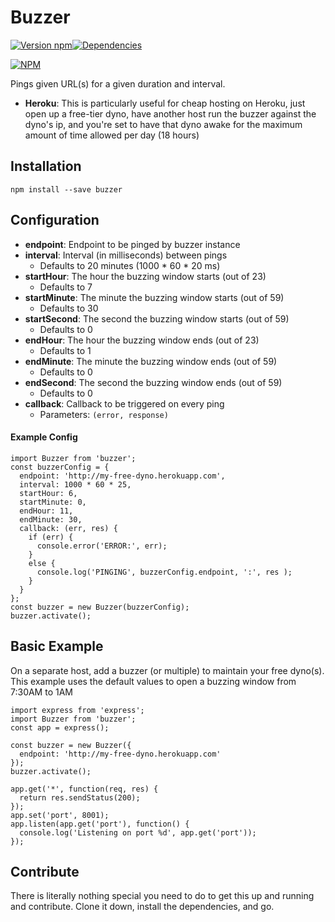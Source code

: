 # Buzzer
[![Version npm](https://img.shields.io/npm/v/buzzer.svg?style=flat-square)](https://www.npmjs.com/package/buzzer)[![Dependencies](https://img.shields.io/david/jimgong92/buzzer.svg?style=flat-square)](https://david-dm.org/jimgong92/buzzer)


[![NPM](https://nodei.co/npm/buzzer.png?downloads=true&downloadRank=true)](https://nodei.co/npm/buzzer/)

Pings given URL(s) for a given duration and interval. 

- **Heroku**: This is particularly useful for cheap hosting on Heroku, just open up a free-tier dyno, have another host run the buzzer against the dyno's ip, and you're set to have that dyno awake for the maximum amount of time allowed per day (18 hours)

## Installation
`npm install --save buzzer`

## Configuration
- **endpoint**: Endpoint to be pinged by buzzer instance
- **interval**: Interval (in milliseconds) between pings 
  - Defaults to 20 minutes (1000 * 60 * 20 ms)
- **startHour**: The hour the buzzing window starts (out of 23)
  - Defaults to 7 
- **startMinute**: The minute the buzzing window starts (out of 59)
  - Defaults to 30
- **startSecond**: The second the buzzing window starts (out of 59)
  - Defaults to 0
- **endHour**: The hour the buzzing window ends (out of 23)
  - Defaults to 1 
- **endMinute**: The minute the buzzing window ends (out of 59)
  - Defaults to 0
- **endSecond**: The second the buzzing window ends (out of 59)
  - Defaults to 0
- **callback**: Callback to be triggered on every ping
  - Parameters: `(error, response)`

#### Example Config
```
import Buzzer from 'buzzer';
const buzzerConfig = {
  endpoint: 'http://my-free-dyno.herokuapp.com',
  interval: 1000 * 60 * 25,
  startHour: 6,
  startMinute: 0,
  endHour: 11,
  endMinute: 30,
  callback: (err, res) { 
    if (err) {
      console.error('ERROR:', err);
    }
    else {
      console.log('PINGING', buzzerConfig.endpoint, ':', res );
    }
  }
};
const buzzer = new Buzzer(buzzerConfig);
buzzer.activate();
```

## Basic Example
On a separate host, add a buzzer (or multiple) to maintain your free dyno(s). This example uses the default values to open a buzzing window from 7:30AM to 1AM

```
import express from 'express';
import Buzzer from 'buzzer';
const app = express();

const buzzer = new Buzzer({
  endpoint: 'http://my-free-dyno.herokuapp.com'
});
buzzer.activate();

app.get('*', function(req, res) {
  return res.sendStatus(200);
});
app.set('port', 8001);
app.listen(app.get('port'), function() {
  console.log('Listening on port %d', app.get('port'));
});

```

## Contribute
There is literally nothing special you need to do to get this up and running and contribute. Clone it down, install the dependencies, and go.
